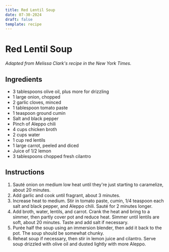 ```yaml
---
title: Red Lentil Soup
date: 07-30-2024
draft: false
template: recipe
---
```


# Red Lentil Soup

*Adapted from Melissa Clark's recipe in the New York Times.*

## Ingredients

- 3 tablespoons olive oil, plus more for drizzling
- 1 large onion, chopped
- 2 garlic cloves, minced
- 1 tablespoon tomato paste
- 1 teaspoon ground cumin
- Salt and black pepper
- Pinch of Aleppo chili
- 4 cups chicken broth
- 2 cups water
- 1 cup red lentils
- 1 large carrot, peeled and diced
- Juice of 1/2 lemon
- 3 tablespoons chopped fresh cilantro

## Instructions

1. Sauté onion on medium low heat until they're just starting to caramelize, about 20 minutes.
2. Add garlic and cook until fragrant, about 3 minutes.
3. Increase heat to medium. Stir in tomato paste, cumin, 1/4 teaspoon each salt and black pepper, and Aleppo chili. Sauté for 2 minutes longer.
4. Add broth, water, lentils, and carrot. Crank the heat and bring to a simmer, then partly cover pot and reduce heat. Simmer until lentils are soft, about 20 minutes. Taste and add salt if necessary.
5. Purée half the soup using an immersion blender, then add it back to the pot. The soup should be somewhat chunky.
6. Reheat soup if necessary, then stir in lemon juice and cilantro. Serve soup drizzled with olive oil and dusted lightly with more Aleppo.
